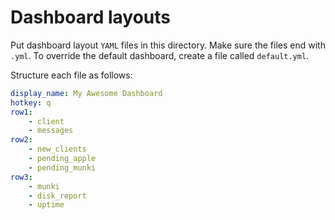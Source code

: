 # Dashboard layouts

Put dashboard layout `YAML` files in this directory. Make sure the files end with `.yml`.
To override the default dashboard, create a file called `default.yml`.

Structure each file as follows:

```yaml
display_name: My Awesome Dashboard
hotkey: q
row1:
    - client
    - messages
row2:
    - new_clients
    - pending_apple
    - pending_munki
row3:
    - munki
    - disk_report
    - uptime
```
